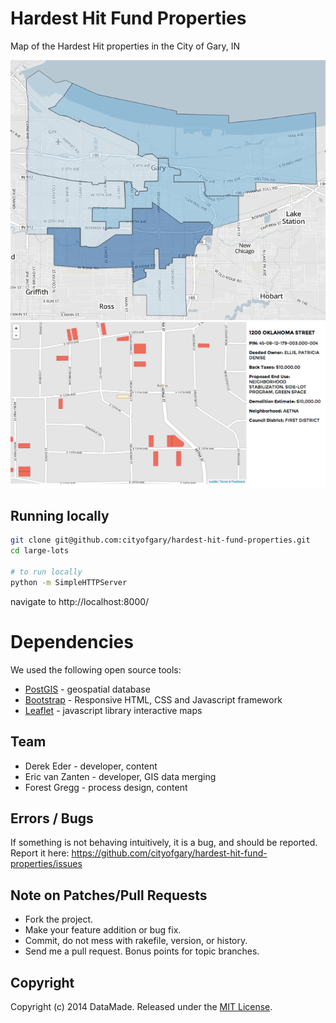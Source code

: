 # Hardest Hit Fund Properties

Map of the Hardest Hit properties in the City of Gary, IN

![Screenshot 1](https://raw.githubusercontent.com/cityofgary/hardes-hit-fund-properties/master/images/screenshot-1.png)
![Screenshot 1](https://raw.githubusercontent.com/cityofgary/hardes-hit-fund-properties/master/images/screenshot-2.png)

## Running locally

``` bash
git clone git@github.com:cityofgary/hardest-hit-fund-properties.git
cd large-lots

# to run locally
python -m SimpleHTTPServer
```

navigate to http://localhost:8000/

# Dependencies
We used the following open source tools:

* [PostGIS](http://postgis.net/) - geospatial database
* [Bootstrap](http://getbootstrap.com/) - Responsive HTML, CSS and Javascript framework
* [Leaflet](http://leafletjs.com/) - javascript library interactive maps

## Team

* Derek Eder - developer, content
* Eric van Zanten - developer, GIS data merging
* Forest Gregg - process design, content

## Errors / Bugs

If something is not behaving intuitively, it is a bug, and should be reported.
Report it here: https://github.com/cityofgary/hardest-hit-fund-properties/issues

## Note on Patches/Pull Requests
 
* Fork the project.
* Make your feature addition or bug fix.
* Commit, do not mess with rakefile, version, or history.
* Send me a pull request. Bonus points for topic branches.

## Copyright

Copyright (c) 2014 DataMade. Released under the [MIT License](https://github.com/cityofgary/hardest-hit-fund-properties/blob/master/LICENSE).
